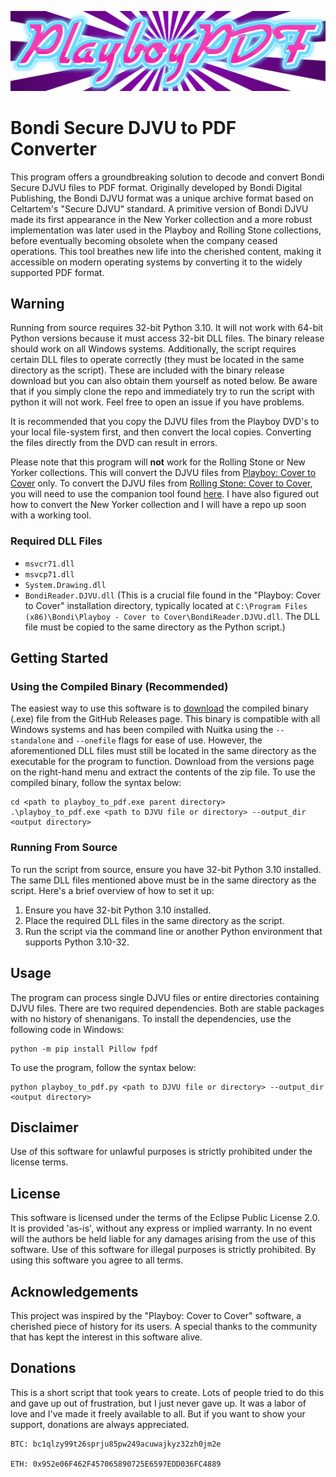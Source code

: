 ![logo](logo.png)
# Bondi Secure DJVU to PDF Converter

This program offers a groundbreaking solution to decode and convert Bondi Secure DJVU files to PDF format. Originally developed by Bondi Digital Publishing, the Bondi DJVU format was a unique archive format based on Celtartem's "Secure DJVU" standard. A primitive version of Bondi DJVU made its first appearance in the New Yorker collection and a more robust implementation was later used in the Playboy and Rolling Stone collections, before eventually becoming obsolete when the company ceased operations. This tool breathes new life into the cherished content, making it accessible on modern operating systems by converting it to the widely supported PDF format.

## Warning
Running from source requires 32-bit Python 3.10. It will not work with 64-bit Python versions because it must access 32-bit DLL files. The binary release should work on all Windows systems. Additionally, the script requires certain DLL files to operate correctly (they must be located in the same directory as the script). These are included with the binary release download but you can also obtain them yourself as noted below. Be aware that if you simply clone the repo and immediately try to run the script with python it will not work. Feel free to open an issue if you have problems.

It is recommended that you copy the DJVU files from the Playboy DVD's to your local file-system first, and then convert the local copies. Converting the files directly from the DVD can result in errors.

Please note that this program will **not** work for the Rolling Stone or New Yorker collections. This will convert the DJVU files from [Playboy: Cover to Cover](https://www.amazon.com/Playboy-Cover-50s-Searchable-Archive-Every/dp/0979526116/) only. To convert the DJVU files from [Rolling Stone: Cover to Cover](https://www.amazon.com/Rolling-Stone-Cover-First-Years/dp/0979526108/), you will need to use the companion tool found [here](https://github.com/reconSuave/RollingStoner). I have also figured out how to convert the New Yorker collection and I will have a repo up soon with a working tool. 

### Required DLL Files
- `msvcr71.dll`
- `msvcp71.dll`
- `System.Drawing.dll`
- `BondiReader.DJVU.dll` (This is a crucial file found in the "Playboy: Cover to Cover" installation directory, typically located at `C:\Program Files (x86)\Bondi\Playboy - Cover to Cover\BondiReader.DJVU.dll`. The DLL file must be copied to the same directory as the Python script.)

## Getting Started

### Using the Compiled Binary (Recommended)
The easiest way to use this software is to [download](https://github.com/reconSuave/PlayboyPDF/releases/download/v1.1/PlayboyPDF-v1.1.zip) the compiled binary (.exe) file from the GitHub Releases page. This binary is compatible with all Windows systems and has been compiled with Nuitka using the `--standalone` and `--onefile` flags for ease of use. However, the aforementioned DLL files must still be located in the same directory as the executable for the program to function. Download from the versions page on the right-hand menu and extract the contents of the zip file. To use the compiled binary, follow the syntax below:

```shell
cd <path to playboy_to_pdf.exe parent directory>
.\playboy_to_pdf.exe <path to DJVU file or directory> --output_dir <output directory>
```
### Running From Source
To run the script from source, ensure you have 32-bit Python 3.10 installed. The same DLL files mentioned above must be in the same directory as the script. Here's a brief overview of how to set it up:

1. Ensure you have 32-bit Python 3.10 installed.
2. Place the required DLL files in the same directory as the script.
3. Run the script via the command line or another Python environment that supports Python 3.10-32.

## Usage
The program can process single DJVU files or entire directories containing DJVU files. There are two required dependencies. Both are stable packages with no history of shenanigans. To install the dependencies, use the following code in Windows:

```shell
python -m pip install Pillow fpdf
```

To use the program, follow the syntax below:

```shell
python playboy_to_pdf.py <path to DJVU file or directory> --output_dir <output directory>
```

## Disclaimer
Use of this software for unlawful purposes is strictly prohibited under the license terms.    

## License
This software is licensed under the terms of the Eclipse Public License 2.0. It is provided 'as-is', without any express or implied warranty. In no event will the authors be held liable for any damages arising from the use of this software. Use of this software for illegal purposes is strictly prohibited. By using this software you agree to all terms.  

## Acknowledgements
This project was inspired by the "Playboy: Cover to Cover" software, a cherished piece of history for its users. A special thanks to the community that has kept the interest in this software alive. 

## Donations
This is a short script that took years to create. Lots of people tried to do this and gave up out of frustration, but I just never gave up. It was a labor of love and I've made it freely available to all. But if you want to show your support, donations are always appreciated.
```
BTC: bc1qlzy99t26sprju85pw249acuwajkyz32zh0jm2e

ETH: 0x952e06F462F457065890725E6597EDD036FC4889
```
